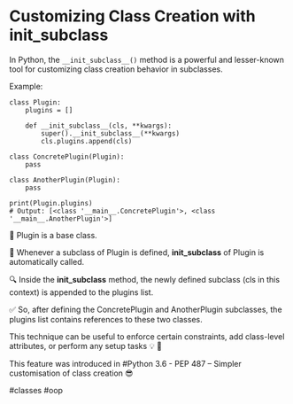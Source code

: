 # Customizing Class Creation with __init_subclass__

In Python, the `__init_subclass__()` method is a powerful and lesser-known tool for customizing class creation behavior in subclasses.

Example:

```
class Plugin:
    plugins = []

    def __init_subclass__(cls, **kwargs):
        super().__init_subclass__(**kwargs)
        cls.plugins.append(cls)

class ConcretePlugin(Plugin):
    pass

class AnotherPlugin(Plugin):
    pass

print(Plugin.plugins)
# Output: [<class '__main__.ConcretePlugin'>, <class '__main__.AnotherPlugin'>]
```

📘 Plugin is a base class.

🚀 Whenever a subclass of Plugin is defined, __init_subclass__ of Plugin is automatically called.

🔍 Inside the __init_subclass__ method, the newly defined subclass (cls in this context) is appended to the plugins list.

✅ So, after defining the ConcretePlugin and AnotherPlugin subclasses, the plugins list contains references to these two classes.

This technique can be useful to enforce certain constraints, add class-level attributes, or perform any setup tasks 💡 💪

This feature was introduced in #Python 3.6 - PEP 487 – Simpler customisation of class creation 😎

#classes #oop
